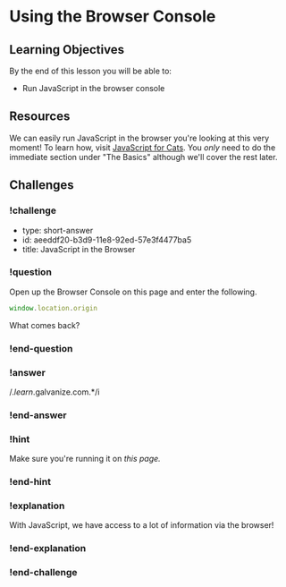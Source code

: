 # Using the Browser Console

## Learning Objectives

By the end of this lesson you will be able to:

* Run JavaScript in the browser console

## Resources

We can easily run JavaScript in the browser you're looking at this very moment! To learn how, visit [JavaScript for Cats](http://jsforcats.com/#basics). You _only_ need to do the immediate section under "The Basics" although we'll cover the rest later.

## Challenges

<!-- Question -->

### !challenge

* type: short-answer
* id: aeeddf20-b3d9-11e8-92ed-57e3f4477ba5
* title: JavaScript in the Browser

### !question

Open up the Browser Console on this page and enter the following.

```javascript
window.location.origin
```

What comes back?

### !end-question

### !answer

/.*learn*.galvanize.com.*/i

### !end-answer

### !hint

Make sure you're running it on _this page._

### !end-hint

### !explanation

With JavaScript, we have access to a lot of information via the browser!

### !end-explanation

### !end-challenge
